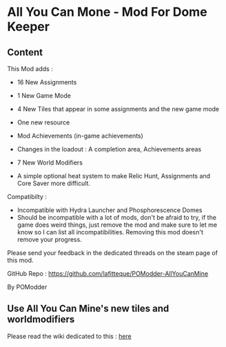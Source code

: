 # All You Can Mone - Mod For Dome Keeper


## Content 

This Mod adds :

- 16 New Assignments

- 1 New Game Mode

- 4 New Tiles that appear in some assignments and the new game mode

- One new resource

- Mod Achievements (in-game achievements)

- Changes in the loadout : A completion area, Achievements areas

- 7 New World Modifiers

- A simple optional heat system to make Relic Hunt, Assignments and Core Saver more difficult.


Compatibilty :
- Incompatible with Hydra Launcher and Phosphorescence Domes
- Should be incompatible with a lot of mods, don't be afraid to try, if the game does weird things, just remove the mod and make sure to let me know so I can list all incompatibilities. Removing this mod doesn't remove your progress.


Please send your feedback in the dedicated threads on the steam page of this mod.

GitHub Repo : https://github.com/lafitteque/POModder-AllYouCanMine

By POModder



## Use All You Can Mine's new tiles and worldmodifiers

Please read the wiki dedicated to this : [here](https://github.com/lafitteque/POModder-AllYouCanMine/wiki)
